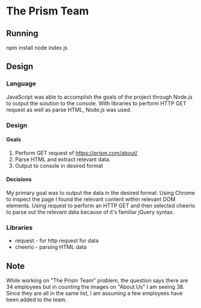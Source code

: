 # The Prism Team

## Running
npm install
node index.js

## Design

### Language
JavaScript was able to accomplish the goals of the project through Node.js to
 output the solution to the console. With libraries to perform HTTP GET request
 as well as parse HTML, Node.js was used.

### Design
#### Goals
 1. Perform GET request of https://prism.com/about/
 2. Parse HTML and extract relevant data.
 3. Output to console in desired format
#### Decisions
My primary goal was to output the data in the desired format. Using Chrome to
 inspect the page I found the relevant content within relevant DOM elements.
 Using request to perform an HTTP GET and then selected cheerio to parse out
 the relevant data because of it's familiar jQuery syntax.

### Libraries
 - request - for http request for data
 - cheerio - parsing HTML data


## Note
While working on "The Prism Team" problem, the question says there are 34
 employees but in counting the images on "About Us" I am seeing 38. Since
 they are all in the same list, I am assuming a few employees have been
 added to the team. 
